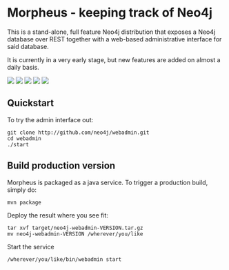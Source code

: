 Morpheus - keeping track of Neo4j
=================================

This is a stand-alone, 
full feature Neo4j distribution that exposes a Neo4j database over 
REST together with a web-based administrative interface for said database.

It is currently in a very early stage, but new features are added on almost a daily basis.

<a href="http://github.com/downloads/neo4j/webadmin/dashboard.jpg"><img src="http://github.com/downloads/neo4j/webadmin/dashboard-small.jpg" /></a>
<a href="http://github.com/downloads/neo4j/webadmin/data.jpg"><img src="http://github.com/downloads/neo4j/webadmin/data-small.jpg" /></a>
<a href="http://github.com/downloads/neo4j/webadmin/gremlin.jpg"><img src="http://github.com/downloads/neo4j/webadmin/gremlin-small.jpg" /></a>
<a href="http://github.com/downloads/neo4j/webadmin/settings.jpg"><img src="http://github.com/downloads/neo4j/webadmin/settings-small.jpg" /></a>
<a href="http://github.com/downloads/neo4j/webadmin/backup.jpg"><img src="http://github.com/downloads/neo4j/webadmin/backup-small.jpg" /></a>

Quickstart
------------
To try the admin interface out:

	git clone http://github.com/neo4j/webadmin.git
	cd webadmin
	./start
	

Build production version
------------------------
Morpheus is packaged as a java service. To trigger a production build, simply do:

	mvn package
	
Deploy the result where you see fit:

	tar xvf target/neo4j-webadmin-VERSION.tar.gz
	mv neo4j-webadmin-VERSION /wherever/you/like
	
Start the service

	/wherever/you/like/bin/webadmin start
